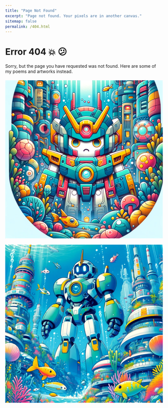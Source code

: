 ```yaml
---
title: "Page Not Found"
excerpt: "Page not found. Your pixels are in another canvas."
sitemap: false
permalink: /404.html
---
```


<script>
  document.addEventListener("DOMContentLoaded", function(event) { 
    var poems = [
      "In the grand code of life, we often search for a sign,\nWhile loops of destiny, with our dreams entwine.\nWith each iteration, experience we compile,\nIn this beautiful chaos, let's embrace each trial.",
      "We're the phoenixes in data, rising from the flame,\nThe more we're shaken, the more we claim.\nIn life's grand network, we update our stance,\nThriving in volatility, we dance the anti-fragile dance.",
      "We tune our lives like hyperparameters so neat,\nSeeking the peak where joy and purpose meet.\nAvoiding local maxima, the global we entice,\nIn life's grand function, we seek the optimal slice.",
      "There once was a model so bright,\nIt learned to play chess overnight.\nWith each move it plots,\nIt connects the dots,\nTurning data into strategic might.",
      "Like qubits in flux, we balance our fate,\nEntangled with choices, both small and great.\nThe quantum of life, so robust and so strange,\nTeaches resilience in every quantum change.",
      "In silicon dreams, neural networks aspire,\nTo mimic the synapses' sparking fire.\nLearning from patterns, so vast and so wild,\nAkin to a wonder-filled, curious child.",
      "Recursion in life, a pattern so rife,\nWe dive into loops, cutting through strife.\nWith each recursive call, insights we glean,\nUnfolding life's mysteries, previously unseen.",
      "A forest of decisions, random yet wise,\nEach tree holds a secret, beneath its guise.\nFrom entropy's embrace, wisdom does arise,\nIn randomness, we find life's grandest prize.",
      "Down the slope of life, we glide with grace,\nNavigating gradients, at our own pace.\nAdjusting our steps, learning to be free,\nToward the valley of knowledge, we descend with glee.",
      "Epochs in training, like chapters of time,\nRefining our essence, rhythm and rhyme.\nWith each forward pass, and each backward stride,\nIn the grand epoch of life, we joyfully abide."
    ];

    var poem = poems[Math.floor(Math.random() * poems.length)];
    document.getElementById('poem').textContent = poem.replace("\n", "\n");
  });
</script>

# Error 404 💥 😕

Sorry, but the page you have requested was not found. Here are some of my poems and artworks instead. 

<div id="poem" style="white-space: pre-line; margin-bottom: 20px;"></div>



<!-- Display an image for fun -->
<img src="/assets/images/404fun1.png" alt="Robots, creativity and deep sea" style="margin-top: 20px; display: block; margin-left: auto; margin-right: auto;">
<!-- Or, alternatively, the second image -->
<img src="/assets/images/404fun2.png" alt="Gundams, creativity and deep sea" style="margin-top: 20px; display: block; margin-left: auto; margin-right: auto;">

<!-- Easter Egg Trigger
<script>
  // Easter Egg example: Pressing up, up, down, down, left, right, left, right, b, a
  var keySequence = [38, 38, 40, 40, 37, 39, 37, 39, 66, 65];
  var currentIndex = 0;

  document.addEventListener('keydown', function(e) {
    if (e.keyCode === keySequence[currentIndex]) {
      currentIndex++;

      if (currentIndex === keySequence.length) {
        // Trigger something fun, like a secret page or a discount code
        window.location.href = '/secret-page'; // Replace with the actual secret page URL
        currentIndex = 0;
      }
    } else {
      currentIndex = 0;
    }
  });
</script> -->
